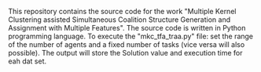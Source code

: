 This repository contains the source code for the work "Multiple Kernel Clustering assisted Simultaneous Coalition Structure Generation and Assignment with Multiple Features".
The source code is written in Python programming language.
To execute the "mkc_tfa_traa.py" file: set the range of the number of agents and a fixed number of tasks (vice versa will also possible). The output will store the Solution value and execution time for eah dat set.
